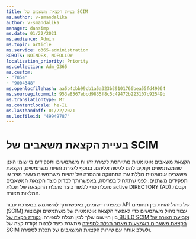 ```yaml
---
title: בעיית הקצאת משאבים של SCIM
ms.author: v-smandalika
author: v-smandalika
manager: dansimp
ms.date: 01/22/2021
ms.audience: Admin
ms.topic: article
ms.service: o365-administration
ROBOTS: NOINDEX, NOFOLLOW
localization_priority: Priority
ms.collection: Adm_O365
ms.custom:
- "7854"
- "9004348"
ms.openlocfilehash: aa5b4cbb99cb1a5a323b39101766bea55fd49064
ms.sourcegitcommit: 953a8567ebcd9835f8c5c49472b223107c92549b
ms.translationtype: MT
ms.contentlocale: he-IL
ms.lasthandoff: 01/22/2021
ms.locfileid: "49949787"
---
```

# <a name="scim-provisioning-issue"></a>בעיית הקצאת משאבים של SCIM

הקצאת משאבים אוטומטית מתייחסת ליצירת זהויות משתמשים ותפקידים ביישומי הענן שהמשתמשים זקוקים להם לגישה אליהם. בנוסף ליצירת זהויות משתמשים, הקצאת משאבים אוטומטית כוללת את התחזוקה וההסרה של זהויות משתמשים כאשר מצב או תפקידים משתנים. לפני שתתחיל בפריסה, באפשרותך לבדוק [כיצד](https://docs.microsoft.com/azure/active-directory/app-provisioning/how-provisioning-works) הקצאת המשאבים פועלת כדי ללמוד כיצד פועלת ההקצאה של תכלת active DIRECTORY (AD) וקבלת המלצות תצורה.

כמפתח יישומים, באפשרותך להשתמש במערכת עבור API של ניהול זהויות בין תחומים (SCIM) עבור ניהול משתמשים כדי לאפשר הקצאה אוטומטית של משתמשים וקבוצות בין היישום שלך לבין תכלת לספירה. [נקודת הקצה של BUILD SCIM וקביעת תצורה של הקצאת משאבים באמצעות מאמר תכלת לספירה](https://docs.microsoft.com/azure/active-directory/app-provisioning/use-scim-to-provision-users-and-groups) מתארת כיצד לבנות נקודת קצה של SCIM ולשלב אותה עם שירות הקצאת המשאבים של תכלת לספירה.



